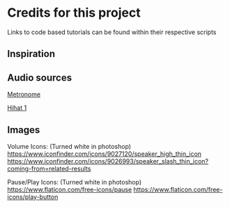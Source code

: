 # **Credits for this project**
Links to code based tutorials can be found within their respective scripts 

## Inspiration

## Audio sources
[Metronome](https://freesound.org/people/xtrgamr/sounds/441644/)

[Hihat 1](https://freesound.org/people/Sascha%20Burghard/sounds/44942/)


## Images
Volume Icons: (Turned white in photoshop)
https://www.iconfinder.com/icons/9027120/speaker_high_thin_icon
https://www.iconfinder.com/icons/9026993/speaker_slash_thin_icon?coming-from=related-results

Pause/Play Icons: (Turned white in photoshop)
https://www.flaticon.com/free-icons/pause
https://www.flaticon.com/free-icons/play-button
